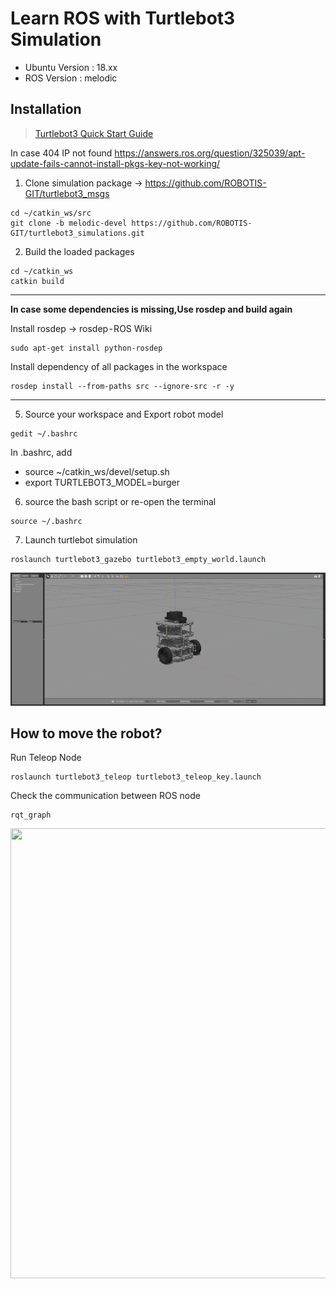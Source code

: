 # Learn ROS with Turtlebot3 Simulation
* Ubuntu Version : 18.xx
* ROS Version : melodic
## Installation

>[Turtlebot3 Quick Start Guide](https://emanual.robotis.com/docs/en/platform/turtlebot3/quick-start/)

In case 404 IP not found
https://answers.ros.org/question/325039/apt-update-fails-cannot-install-pkgs-key-not-working/


1. Clone simulation package → https://github.com/ROBOTIS-GIT/turtlebot3_msgs
```
cd ~/catkin_ws/src
git clone -b melodic-devel https://github.com/ROBOTIS-GIT/turtlebot3_simulations.git
```
2. Build the loaded packages
```
cd ~/catkin_ws
catkin build
```



***
**In case some dependencies is missing,Use rosdep and build again**


Install rosdep → rosdep - ROS Wiki

```
sudo apt-get install python-rosdep
```
Install dependency of all packages in the workspace
```
rosdep install --from-paths src --ignore-src -r -y
```

***

5. Source your workspace and Export robot model
```
gedit ~/.bashrc
```
In .bashrc, add
- source ~/catkin_ws/devel/setup.sh
- export TURTLEBOT3_MODEL=burger

6. source the bash script or re-open the terminal
```
source ~/.bashrc
```

7. Launch turtlebot simulation
```
roslaunch turtlebot3_gazebo turtlebot3_empty_world.launch
```

<p align="center">
<img  src="https://github.com/gmp-prem/BasicROS/blob/main/Images/turtlebot3_empty_world.png"  />
</p>

## How to move the robot?
Run Teleop Node
```
roslaunch turtlebot3_teleop turtlebot3_teleop_key.launch
```
Check the communication between ROS node
```
rqt_graph
```

<p align="center">
<img src="https://user-images.githubusercontent.com/86387081/123276239-f41b0700-d53f-11eb-936c-c93ca759ef30.png" width="720" height="720" />
</p>

